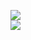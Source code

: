 [![](https://img.shields.io/badge/Made%20With-Github%20Spray-lightgrey.svg?style=for-the-badge&logo=github)](https://github.com/Annihil/github-spray#2440)  
[![](https://i.imgur.com/2DrTn0Z.gif)](https://github.com/Annihil/github-spray)